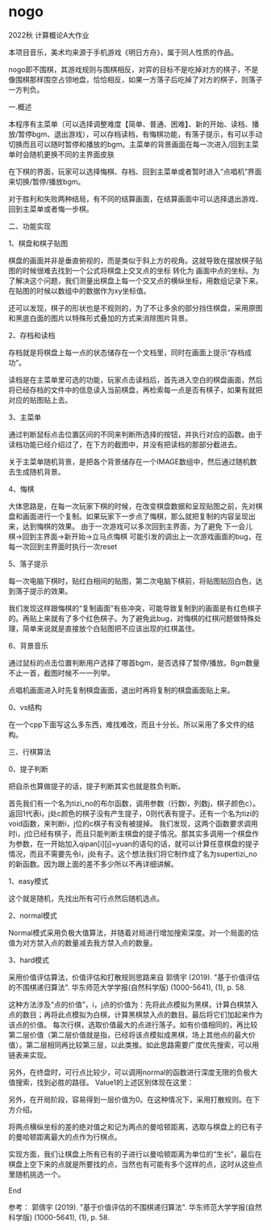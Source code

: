 # nogo
2022秋 计算概论A大作业


本项目音乐，美术均来源于手机游戏《明日方舟》，属于同人性质的作品。


nogo即不围棋，其游戏规则与围棋相反，对弈的目标不是吃掉对方的棋子，不是像围棋那样围空占领地盘，恰恰相反，如果一方落子后吃掉了对方的棋子，则落子一方判负。

一.概述

本程序有主菜单（可以选择调整难度【简单、普通、困难】、新的开始、读档、播放/暂停bgm、退出游戏），可以存档读档，有悔棋功能，有落子提示，有可以手动切换而且可以随时暂停和播放的bgm。主菜单的背景画面在每一次进入/回到主菜单时会随机更换不同的主界面皮肤

在下棋的界面，玩家可以选择悔棋、存档、回到主菜单或者暂时进入“点唱机”界面来切换/暂停/播放bgm。

对于胜利和失败两种结局，有不同的结算画面，在结算画面中可以选择退出游戏、回到主菜单或者悔一步棋。

二、功能实现

1、棋盘和棋子贴图

棋盘的画面并非是垂直俯视的，而是类似于斜上方的视角。这就导致在摆放棋子贴图的时候很难去找到一个公式将棋盘上交叉点的坐标 转化为 画面中点的坐标。为了解决这个问题，我们测量出棋盘上每一个交叉点的横纵坐标，用数组记录下来。在贴图的时候以数组中的数据作为xy坐标值。

还可以发现，棋子的形状也是不规则的，为了不让多余的部分挡住棋盘，采用原图和黑底白面的图片以特殊形式叠加的方式来消除图片背景。

2、存档和读档

存档就是将棋盘上每一点的状态储存在一个文档里，同时在画面上提示“存档成功”。

读档是在主菜单里可选的功能，玩家点击读档后，首先进入空白的棋盘画面，然后将已经存档的文件中的信息读入当前棋盘，再检索每一点是否有棋子，如果有就把对应的贴图贴上去。

3、主菜单

通过判断鼠标点击位置区间的不同来判断所选择的按钮，并执行对应的函数。由于读档功能已经介绍过了，在下方的截图中，并没有把读档的那部分截进去。

关于主菜单随机背景，是把各个背景储存在一个IMAGE数组中，然后通过随机数去生成随机背景。


4、悔棋

大体思路是，在每一次玩家下棋的时候，在改变棋盘数据和呈现贴图之前，先对棋盘和画面进行一个复制。如果玩家下一步点了悔棋，那么就把复制的内容呈现出来，达到悔棋的效果。
由于一次游戏可以多次回到主界面，为了避免 下一会儿棋->回到主界面->新开始->立马点悔棋 可能引发的调出上一次游戏画面的bug，在每一次回到主界面时执行一次reset


5、落子提示

每一次电脑下棋时，贴红白相间的贴图，第二次电脑下棋前，将贴图贴回白色，达到落子提示的效果。

我们发现这样跟悔棋的“复制画面”有些冲突，可能导致复制到的画面是有红色棋子的。再贴上来就有了多个红色棋子。为了避免此bug，对悔棋的红棋问题做特殊处理，简单来说就是直接放个白贴图把不应该出现的红棋盖住。

6、背景音乐

通过鼠标的点击位置判断用户选择了哪首bgm，是否选择了暂停/播放。Bgm数量不止一首，截图时候不一一列举。

点唱机画面进入时先复制棋盘画面，退出时再将复制的棋盘画面贴上来。

0、vs结构

在一个cpp下面写这么多东西，难找难改，而且十分长。所以采用了多文件的结构。

三、行棋算法

0、提子判断

把自杀也算做提子的话，提子判断其实也就是胜负判断。

首先我们有一个名为tizi_no的布尔函数，调用参数（行数i，列数j，棋子颜色c）。返回1代表i，j处c颜色的棋子没有产生提子，0则代表有提子。还有一个名为tizi的void函数，来判断i，j位的c棋子有没有被提掉。
我们发现，这两个函数要求调用时i，j位已经有棋子，而且只能判断主棋盘的提子情况。那其实多调用一个棋盘作为参数，在一开始加入qipan[i][j]=yuan的语句的话，就可以计算任意棋盘的提子情况，而且不需要先令i，j处有子。这个想法我们将它制作成了名为supertizi_no的新函数。因为跟上面的差不多少所以不再详细讲解。

1、easy模式

这个就是随机，先找出所有可行点然后随机选点。

2、normal模式

Normal模式采用负极大值算法，并随着对局进行增加搜索深度。对一个局面的估值为对方禁入点的数量减去我方禁入点的数量。

3、hard模式

采用价值评估算法，价值评估和打散规则思路来自
郭倩宇 (2019). "基于价值评估的不围棋递归算法". 华东师范大学学报(自然科学版) (1000-5641), (1), p. 58.

这种方法涉及“点的价值”，i，j点的价值为：先将此点模拟为黑棋，计算白棋禁入点的数目；再将此点模拟为白棋，计算黑棋禁入点的数目。最后将它们加起来作为该点的价值。
每次行棋，选取价值最大的点进行落子。如有价值相同的，再比较第二层价值（第二层价值就是指，已经将该点模拟成黑棋，场上其他点的最大价值）。第二层相同再比较第三层，以此类推。如此思路需要广度优先搜索，可以用链表来实现。

另外，在终盘时，可行点比较少，可以调用normal的函数进行深度无限的负极大值搜索，找到必胜的路径。
Value1的上述区别体现在这里：

另外，在开局阶段，容易得到一层价值为0。在这种情况下，采用打散规则。在下方介绍。

将两点横纵坐标的差的绝对值之和记为两点的曼哈顿距离，选取与棋盘上的已有子的曼哈顿距离最大的点作为行棋点。

实现方面，我们让棋盘上所有已有的子进行以曼哈顿距离为单位的“生长”，最后在棋盘上空下来的点就是所要找的点，当然也有可能有多个这样的点，这时从这些点里随机挑选一个。

End

参考：
郭倩宇 (2019). "基于价值评估的不围棋递归算法". 华东师范大学学报(自然科学版) (1000-5641), (1), p. 58.


